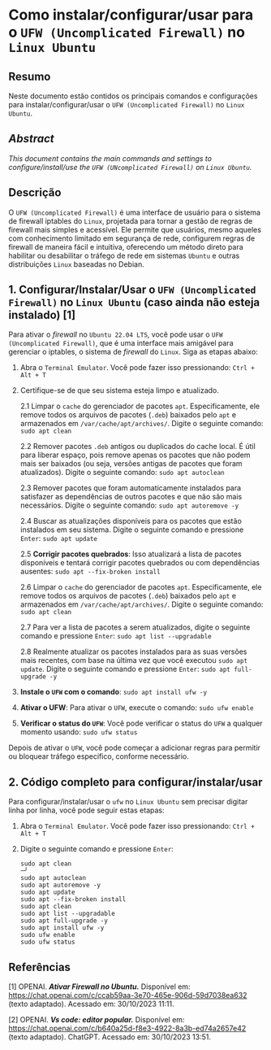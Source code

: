 # Como instalar/configurar/usar para o `UFW (Uncomplicated Firewall)` no `Linux Ubuntu`

## Resumo

Neste documento estão contidos os principais comandos e configurações para instalar/configurar/usar o `UFW (Uncomplicated Firewall)` no `Linux Ubuntu`.

## _Abstract_

_This document contains the main commands and settings to configure/install/use the `UFW (UNcomplicated Firewall)` on `Linux Ubuntu`._

## Descrição

O `UFW (Uncomplicated Firewall)` é uma interface de usuário para o sistema de firewall iptables do `Linux`, projetada para tornar a gestão de regras de firewall mais simples e acessível. Ele permite que usuários, mesmo aqueles com conhecimento limitado em segurança de rede, configurem regras de firewall de maneira fácil e intuitiva, oferecendo um método direto para habilitar ou desabilitar o tráfego de rede em sistemas `Ubuntu` e outras distribuições `Linux` baseadas no Debian.


## 1. Configurar/Instalar/Usar o `UFW (Uncomplicated Firewall)` no `Linux Ubuntu` (caso ainda não esteja instalado) [1]

Para ativar o _firewall_ no `Ubuntu 22.04 LTS`, você pode usar o `UFW (Uncomplicated Firewall)`, que é uma interface mais amigável para gerenciar o iptables, o sistema de _firewall_ do `Linux`. Siga as etapas abaixo:

1. Abra o `Terminal Emulator`. Você pode fazer isso pressionando: `Ctrl + Alt + T`


2. Certifique-se de que seu sistema esteja limpo e atualizado.

    2.1 Limpar o `cache` do gerenciador de pacotes `apt`. Especificamente, ele remove todos os arquivos de pacotes (`.deb`) baixados pelo `apt` e armazenados em `/var/cache/apt/archives/`. Digite o seguinte comando: `sudo apt clean` 
    
    2.2 Remover pacotes `.deb` antigos ou duplicados do cache local. É útil para liberar espaço, pois remove apenas os pacotes que não podem mais ser baixados (ou seja, versões antigas de pacotes que foram atualizados). Digite o seguinte comando: `sudo apt autoclean`

    2.3 Remover pacotes que foram automaticamente instalados para satisfazer as dependências de outros pacotes e que não são mais necessários. Digite o seguinte comando: `sudo apt autoremove -y`

    2.4 Buscar as atualizações disponíveis para os pacotes que estão instalados em seu sistema. Digite o seguinte comando e pressione `Enter`: `sudo apt update`

    2.5 **Corrigir pacotes quebrados**: Isso atualizará a lista de pacotes disponíveis e tentará corrigir pacotes quebrados ou com dependências ausentes: `sudo apt --fix-broken install`

    2.6 Limpar o `cache` do gerenciador de pacotes `apt`. Especificamente, ele remove todos os arquivos de pacotes (`.deb`) baixados pelo `apt` e armazenados em `/var/cache/apt/archives/`. Digite o seguinte comando: `sudo apt clean` 
    
    2.7 Para ver a lista de pacotes a serem atualizados, digite o seguinte comando e pressione `Enter`:  `sudo apt list --upgradable`

    2.8 Realmente atualizar os pacotes instalados para as suas versões mais recentes, com base na última vez que você executou `sudo apt update`. Digite o seguinte comando e pressione `Enter`: `sudo apt full-upgrade -y`
    

3. **Instale o `UFW` com o comando**: `sudo apt install ufw -y`

4. **Ativar o UFW**: Para ativar o `UFW`, execute o comando: `sudo ufw enable`

5. **Verificar o status do `UFW`**: Você pode verificar o status do `UFW` a qualquer momento usando: `sudo ufw status`

Depois de ativar o `UFW`, você pode começar a adicionar regras para permitir ou bloquear tráfego específico, conforme necessário.


## 2. Código completo para configurar/instalar/usar

Para configurar/instalar/usar o `ufw` no `Linux Ubuntu` sem precisar digitar linha por linha, você pode seguir estas etapas:

1. Abra o `Terminal Emulator`. Você pode fazer isso pressionando: `Ctrl + Alt + T`

2. Digite o seguinte comando e pressione `Enter`:

    ```
    sudo apt clean                                                            ─╯
    sudo apt autoclean
    sudo apt autoremove -y
    sudo apt update
    sudo apt --fix-broken install
    sudo apt clean
    sudo apt list --upgradable
    sudo apt full-upgrade -y
    sudo apt install ufw -y
    sudo ufw enable
    sudo ufw status
    ```

## Referências

[1] OPENAI. ***Ativar Firewall no Ubuntu.*** Disponível em: <https://chat.openai.com/c/ccab59aa-3e70-465e-906d-59d7038ea632> (texto adaptado). Acessado em: 30/10/2023 11:11.

[2] OPENAI. ***Vs code: editor popular.*** Disponível em: <https://chat.openai.com/c/b640a25d-f8e3-4922-8a3b-ed74a2657e42> (texto adaptado). ChatGPT. Acessado em: 30/10/2023 13:51.

